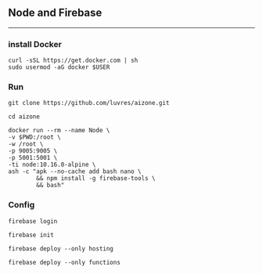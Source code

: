 ## Node and Firebase
-----


### install Docker
```
curl -sSL https://get.docker.com | sh
sudo usermod -aG docker $USER
```

### Run
```
git clone https://github.com/luvres/aizone.git

cd aizone
```
```
docker run --rm --name Node \
-v $PWD:/root \
-w /root \
-p 9005:9005 \
-p 5001:5001 \
-ti node:10.16.0-alpine \
ash -c "apk --no-cache add bash nano \
        && npm install -g firebase-tools \
        && bash"
```

### Config
```
firebase login

firebase init

firebase deploy --only hosting

firebase deploy --only functions
```
